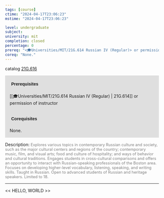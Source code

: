 ```yaml
---
tags: [course]
ctime: "2024-04-17T23:06:23"
mstime: "2024-04-17T23:06:23"

level: undergraduate
subject: 
university: mit
completion: closed
percentage: 0
prereq: "<🎓Universities/MIT/21G.614 Russian IV (Regular)> or permission of instructor"
coreq: "None."
---
```


catalog [21G.616](http://student.mit.edu/catalog/m21Gm.html#21G.616)

<span style="display: block; padding: 15px; background-color: rgb(100, 100, 100, 0.2);"><font id="m_prereq2250_0" style="display: block; font-family: Arial, sans-serif; font-weight: bold; padding: 5px">Prerequisites</font><br><span id="prereq2250_0">[[🎓Universities/MIT/21G.614 Russian IV (Regular) | 21G.614]] or permission of instructor</span></span>
<span style="display: block; padding: 15px; background-color: rgb(100, 100, 100, 0.2);"><font id="m_coreq2250_0" style="display: block; font-family: Arial, sans-serif; font-weight: bold; padding: 5px">Corequisites</font><br><span id="coreq2250_0">None.</span></span>

<font style="">Description:</font>
<font style="color: grey; font-size: 0.8rem;">Explores various topics in contemporary Russian culture and society, such as the major cultural centers and regions of the country; contemporary music, film, and visual arts; food and culture of hospitality; and ways of behavior and cultural traditions. Engages students in cross-cultural comparisons and offers an opportunity to interact with Russian-speaking professionals of the Boston area.  Focuses on developing higher-level vocabulary, listening, speaking, and writing skills. Taught in Russian. Open to advanced students of Russian and heritage speakers. Limited to 18.</font>



---

<< HELLO, WORLD >>
